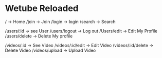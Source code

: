 # Wetube Reloaded

/ -> Home
/join -> Join
/login -> login
/search -> Search

/users/:id -> see User
/users/logout -> Log out
/Users/edit -> Edit My Profile
/users/delete -> Delete My profile

/videos/:id -> See Video
/videos/:id/edit -> Edit Video
/videos/:id/delete -> Delete Video
/videos/upload -> Upload Video
